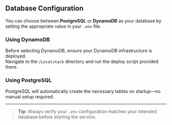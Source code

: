 ## Database Configuration

You can choose between **PostgreSQL** or **DynamoDB** as your database by setting the appropriate value in your `.env` file.

### Using DynamoDB

Before selecting DynamoDB, ensure your DynamoDB infrastructure is deployed.  
Navigate to the `/Localstack` directory and run the deploy script provided there.

### Using PostgreSQL

PostgreSQL will automatically create the necessary tables on startup—no manual setup required.

---

> **Tip:** Always verify your `.env` configuration matches your intended database before starting the service.